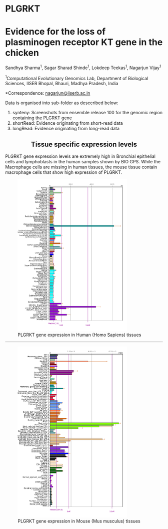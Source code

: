 # PLGRKT

<h1><strong>Evidence for the loss of plasminogen receptor KT gene in the chicken</strong></h1>
<p>Sandhya Sharma<sup>1</sup>, Sagar Sharad Shinde<sup>1</sup>, Lokdeep Teekas<sup>1</sup>, Nagarjun Vijay<sup>1</sup></p>
<p><sup>1</sup>Computational Evolutionary Genomics Lab, Department of Biological Sciences, IISER Bhopal, Bhauri, Madhya Pradesh, India</p>
<p>*Correspondence: <a href="mailto:nagarjun@iiserb.ac.in">nagarjun@iiserb.ac.in</a></p>

Data is organised into sub-folder as desccribed below:
1) synteny: Screenshots from ensemble release 100 for the genomic region containing the PLGRKT gene
2) shortRead: Evidence originating from short-read data
3) longRead: Evidence originating from long-read data

<h2 style="text-align: center;"><strong>Tissue specific expression levels</strong></h2>
PLGRKT gene expression levels are extremely high in Bronchial epithelial cells and lymphoblasts in the human samples shown by BIO GPS. While the Macrophage cells are missing in human tissues, the mouse tissue contain macrophage cells that show high expression of PLGRKT. 
<p align="center">
  <figure>
  <img src="/PLGRKT_gene_expression_bio_gps_Human.png?raw=true" width="350" title="PLGRKT gene expression in Human (Homo Sapiens) tissues">
        <figcaption>PLGRKT gene expression in Human (Homo Sapiens) tissues</figcaption>
  </figure>
</p>
<hr>
<p align="center">
  <figure>
  <img src="/PLGRKT_gene_expression_bio_gps_Mouse.png?raw=true" width="350" title="PLGRKT gene expression in Mouse (Mus musculus) tissues">
       <figcaption>PLGRKT gene expression in Mouse (Mus musculus) tissues</figcaption>
  </figure>
</p>
